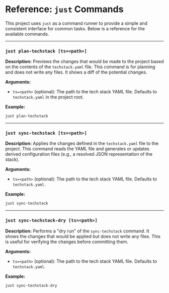 # Reference: `just` Commands

This project uses `just` as a command runner to provide a simple and consistent interface for common tasks. Below is a reference for the available commands.

---

### `just plan-techstack [ts=<path>]`

**Description:**
Previews the changes that would be made to the project based on the contents of the `techstack.yaml` file. This command is for planning and does not write any files. It shows a diff of the potential changes.

**Arguments:**

-   `ts=<path>` (optional): The path to the tech stack YAML file. Defaults to `techstack.yaml` in the project root.

**Example:**

```bash
just plan-techstack
```

---

### `just sync-techstack [ts=<path>]`

**Description:**
Applies the changes defined in the `techstack.yaml` file to the project. This command reads the YAML file and generates or updates derived configuration files (e.g., a resolved JSON representation of the stack).

**Arguments:**

-   `ts=<path>` (optional): The path to the tech stack YAML file. Defaults to `techstack.yaml`.

**Example:**

```bash
just sync-techstack
```

---

### `just sync-techstack-dry [ts=<path>]`

**Description:**
Performs a "dry run" of the `sync-techstack` command. It shows the changes that would be applied but does not write any files. This is useful for verifying the changes before committing them.

**Arguments:**

-   `ts=<path>` (optional): The path to the tech stack YAML file. Defaults to `techstack.yaml`.

**Example:**

```bash
just sync-techstack-dry
```
